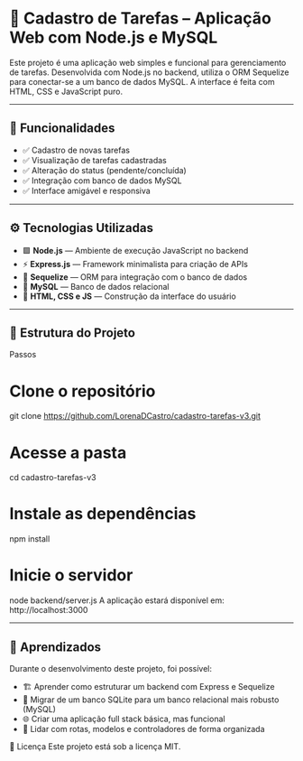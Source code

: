 # 📝 Cadastro de Tarefas – Aplicação Web com Node.js e MySQL

Este projeto é uma aplicação web simples e funcional para gerenciamento de tarefas. Desenvolvida com Node.js no backend, utiliza o ORM Sequelize para conectar-se a um banco de dados MySQL. A interface é feita com HTML, CSS e JavaScript puro.

---------------------------------------------------------------------------------------------------------------------------------------------------------------------------------------

## 🚀 Funcionalidades

- ✅ Cadastro de novas tarefas
- ✅ Visualização de tarefas cadastradas
- ✅ Alteração do status (pendente/concluída)
- ✅ Integração com banco de dados MySQL
- ✅ Interface amigável e responsiva

---------------------------------------------------------------------------------------------------------------------------------------------------------------------------------------


## ⚙️ Tecnologias Utilizadas

- 🟩 **Node.js** — Ambiente de execução JavaScript no backend  
- ⚡ **Express.js** — Framework minimalista para criação de APIs  
- 🧩 **Sequelize** — ORM para integração com o banco de dados  
- 🐬 **MySQL** — Banco de dados relacional  
- 🎨 **HTML, CSS e JS** — Construção da interface do usuário  

---------------------------------------------------------------------------------------------------------------------------------------------------------------------------------------


## 📁 Estrutura do Projeto

Passos
# Clone o repositório
git clone  https://github.com/LorenaDCastro/cadastro-tarefas-v3.git

# Acesse a pasta
cd cadastro-tarefas-v3

# Instale as dependências
npm install

# Inicie o servidor
node backend/server.js
A aplicação estará disponível em: http://localhost:3000

---------------------------------------------------------------------------------------------------------------------------------------------------------------------------------------


## 🧠 Aprendizados

Durante o desenvolvimento deste projeto, foi possível:

- 🏗️ Aprender como estruturar um backend com Express e Sequelize  
- 🔄 Migrar de um banco SQLite para um banco relacional mais robusto (MySQL)  
- 🌐 Criar uma aplicação full stack básica, mas funcional  
- 🧭 Lidar com rotas, modelos e controladores de forma organizada  

📄 Licença
Este projeto está sob a licença MIT.
